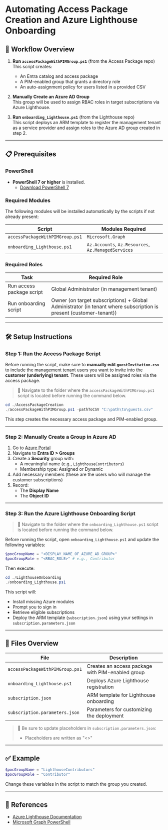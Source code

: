 # Automating Access Package Creation and Azure Lighthouse Onboarding


## 🧭 Workflow Overview

1. **Run `accessPackageWithPIMGroup.ps1`** (from the Access Package repo)  
   This script creates:
   - An Entra catalog and access package
   - A PIM-enabled group that grants a directory role
   - An auto-assignment policy for users listed in a provided CSV

2. **Manually Create an Azure AD Group**  
   This group will be used to assign RBAC roles in target subscriptions via Azure Lighthouse.

3. **Run `onboarding_Lighthouse.ps1`** (from the Lighthouse repo)  
   This script deploys an ARM template to register the management tenant as a service provider and assign roles to the Azure AD group created in step 2.

---

## 📋 Prerequisites

### PowerShell
- **PowerShell 7 or higher** is installed.
  - [Download PowerShell 7](https://github.com/PowerShell/PowerShell/releases)

### Required Modules
The following modules will be installed automatically by the scripts if not already present:

| Script | Modules Required |
|--------|------------------|
| `accessPackageWithPIMGroup.ps1` | `Microsoft.Graph` |
| `onboarding_Lighthouse.ps1`     | `Az.Accounts`, `Az.Resources`, `Az.ManagedServices` |

### Required Roles
| Task | Required Role |
|------|----------------|
| Run access package script         | Global Administrator (in management tenant) |
| Run onboarding script             | Owner (on target subscriptions) + Global Administrator (in tenant where subscription is present (customer-tenant)) |

---

## 🛠️ Setup Instructions

### Step 1: Run the Access Package Script

Before running the script, make sure to **manually edit `guestInvitation.csv`** to include the management tenant users you want to invite into the **customer (underlying) tenant**. These users will be assigned roles via the access package.


> 📂 Navigate to the folder where the `accessPackageWithPIMGroup.ps1` script is located before running the command below.

```powershell
cd ./AccessPackageCreation
./accessPackageWithPIMGroup.ps1 -pathToCSV "C:\path\to\guests.csv"
```

This step creates the necessary access package and PIM-enabled group.

---

### Step 2: Manually Create a Group in Azure AD

1. Go to [Azure Portal](https://portal.azure.com)
2. Navigate to **Entra ID > Groups**
3. Create a **Security** group with:
   - A meaningful name (e.g., `LighthouseContributors`)
   - Membership type: Assigned or Dynamic
4. Add necessary members (these are the users who will manage the customer subscriptions)
5. Record:
   - The **Display Name**
   - The **Object ID**

---

### Step 3: Run the Azure Lighthouse Onboarding Script

> 📂 Navigate to the folder where the `onboarding_Lighthouse.ps1` script is located before running the command below.

Before running the script, open `onboarding_Lighthouse.ps1` and update the following variables:

```powershell
$pocGroupName = "<DISPLAY_NAME_OF_AZURE_AD_GROUP>"
$pocGroupRole = "<RBAC_ROLE>" # e.g., Contributor
```

Then execute:

```powershell
cd ./LighthouseOnboarding
./onboarding_Lighthouse.ps1
```

This script will:
- Install missing Azure modules
- Prompt you to sign in
- Retrieve eligible subscriptions
- Deploy the ARM template (`subscription.json`) using your settings in `subscription.parameters.json`

---

## 📁 Files Overview

| File | Description |
|------|-------------|
| `accessPackageWithPIMGroup.ps1` | Creates an access package with PIM-enabled group |
| `onboarding_Lighthouse.ps1`     | Deploys Azure Lighthouse registration |
| `subscription.json`             | ARM template for Lighthouse onboarding |
| `subscription.parameters.json`  | Parameters for customizing the deployment |

> 📝 Be sure to update placeholders in `subscription.parameters.json`:
> - Placeholders are written as "<>"

---

## ✅ Example

```powershell
$pocGroupName = "LighthouseContributors"
$pocGroupRole = "Contributor"
```

Change these variables in the script to match the group you created.

---

## 🔗 References

- [Azure Lighthouse Documentation](https://learn.microsoft.com/azure/lighthouse/)
- [Microsoft Graph PowerShell](https://learn.microsoft.com/powershell/microsoftgraph/overview)
